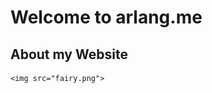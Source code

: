 # **Welcome to arlang.me**


## **About my Website**

<p align="center">

    <img src="fairy.png">

</p>
